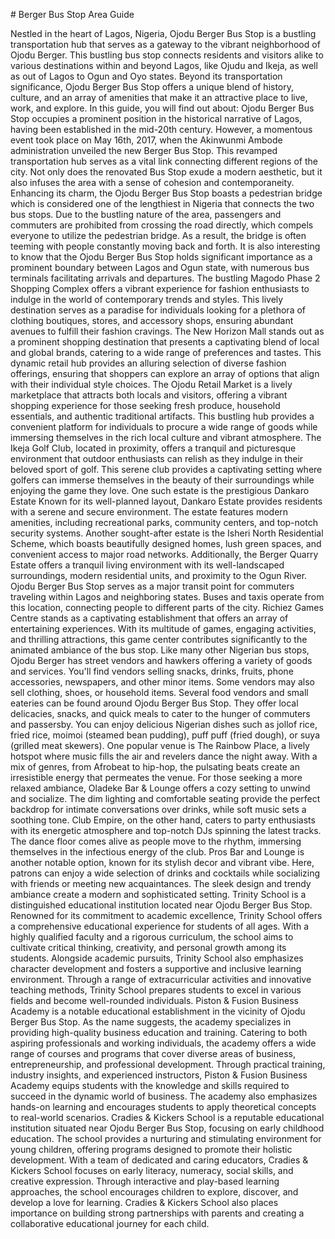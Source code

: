 \# Berger Bus Stop Area Guide

Nestled in the heart of Lagos, Nigeria, Ojodu Berger Bus Stop is a bustling transportation hub that serves as a gateway to the vibrant neighborhood of Ojodu Berger. This bustling bus stop connects residents and visitors alike to various destinations within and beyond Lagos, like Ojudu and Ikeja, as well as out of Lagos to Ogun and Oyo states. Beyond its transportation significance, Ojodu Berger Bus Stop offers a unique blend of history, culture, and an array of amenities that make it an attractive place to live, work, and explore. In this guide, you will find out about: Ojodu Berger Bus Stop occupies a prominent position in the historical narrative of Lagos, having been established in the mid\-20th century. However, a momentous event took place on May 16th, 2017, when the Akinwunmi Ambode administration unveiled the new Berger Bus Stop. This revamped transportation hub serves as a vital link connecting different regions of the city. Not only does the renovated Bus Stop exude a modern aesthetic, but it also infuses the area with a sense of cohesion and contemporaneity. Enhancing its charm, the Ojodu Berger Bus Stop boasts a pedestrian bridge which is considered one of the lengthiest in Nigeria that connects the two bus stops. Due to the bustling nature of the area, passengers and commuters are prohibited from crossing the road directly, which compels everyone to utilize the pedestrian bridge. As a result, the bridge is often teeming with people constantly moving back and forth. It is also interesting to know that the Ojodu Berger Bus Stop holds significant importance as a prominent boundary between Lagos and Ogun state, with numerous bus terminals facilitating arrivals and departures. The bustling Magodo Phase 2 Shopping Complex offers a vibrant experience for fashion enthusiasts to indulge in the world of contemporary trends and styles. This lively destination serves as a paradise for individuals looking for a plethora of clothing boutiques, stores, and accessory shops, ensuring abundant avenues to fulfill their fashion cravings. The New Horizon Mall stands out as a prominent shopping destination that presents a captivating blend of local and global brands, catering to a wide range of preferences and tastes. This dynamic retail hub provides an alluring selection of diverse fashion offerings, ensuring that shoppers can explore an array of options that align with their individual style choices. The Ojodu Retail Market is a lively marketplace that attracts both locals and visitors, offering a vibrant shopping experience for those seeking fresh produce, household essentials, and authentic traditional artifacts. This bustling hub provides a convenient platform for individuals to procure a wide range of goods while immersing themselves in the rich local culture and vibrant atmosphere. The Ikeja Golf Club, located in proximity, offers a tranquil and picturesque environment that outdoor enthusiasts can relish as they indulge in their beloved sport of golf. This serene club provides a captivating setting where golfers can immerse themselves in the beauty of their surroundings while enjoying the game they love. One such estate is the prestigious Dankaro Estate Known for its well\-planned layout, Dankaro Estate provides residents with a serene and secure environment. The estate features modern amenities, including recreational parks, community centers, and top\-notch security systems. Another sought\-after estate is the Isheri North Residential Scheme, which boasts beautifully designed homes, lush green spaces, and convenient access to major road networks. Additionally, the Berger Quarry Estate offers a tranquil living environment with its well\-landscaped surroundings, modern residential units, and proximity to the Ogun River. Ojodu Berger Bus Stop serves as a major transit point for commuters traveling within Lagos and neighboring states. Buses and taxis operate from this location, connecting people to different parts of the city. Richiez Games Centre stands as a captivating establishment that offers an array of entertaining experiences. With its multitude of games, engaging activities, and thrilling attractions, this game center contributes significantly to the animated ambiance of the bus stop. Like many other Nigerian bus stops, Ojodu Berger has street vendors and hawkers offering a variety of goods and services. You'll find vendors selling snacks, drinks, fruits, phone accessories, newspapers, and other minor items. Some vendors may also sell clothing, shoes, or household items. Several food vendors and small eateries can be found around Ojodu Berger Bus Stop. They offer local delicacies, snacks, and quick meals to cater to the hunger of commuters and passersby. You can enjoy delicious Nigerian dishes such as jollof rice, fried rice, moimoi (steamed bean pudding), puff puff (fried dough), or suya (grilled meat skewers). One popular venue is The Rainbow Place, a lively hotspot where music fills the air and revelers dance the night away. With a mix of genres, from Afrobeat to hip\-hop, the pulsating beats create an irresistible energy that permeates the venue. For those seeking a more relaxed ambiance, Oladeke Bar \& Lounge offers a cozy setting to unwind and socialize. The dim lighting and comfortable seating provide the perfect backdrop for intimate conversations over drinks, while soft music sets a soothing tone. Club Empire, on the other hand, caters to party enthusiasts with its energetic atmosphere and top\-notch DJs spinning the latest tracks. The dance floor comes alive as people move to the rhythm, immersing themselves in the infectious energy of the club. Pros Bar and Lounge is another notable option, known for its stylish decor and vibrant vibe. Here, patrons can enjoy a wide selection of drinks and cocktails while socializing with friends or meeting new acquaintances. The sleek design and trendy ambiance create a modern and sophisticated setting. Trinity School is a distinguished educational institution located near Ojodu Berger Bus Stop. Renowned for its commitment to academic excellence, Trinity School offers a comprehensive educational experience for students of all ages. With a highly qualified faculty and a rigorous curriculum, the school aims to cultivate critical thinking, creativity, and personal growth among its students. Alongside academic pursuits, Trinity School also emphasizes character development and fosters a supportive and inclusive learning environment. Through a range of extracurricular activities and innovative teaching methods, Trinity School prepares students to excel in various fields and become well\-rounded individuals. Piston \& Fusion Business Academy is a notable educational establishment in the vicinity of Ojodu Berger Bus Stop. As the name suggests, the academy specializes in providing high\-quality business education and training. Catering to both aspiring professionals and working individuals, the academy offers a wide range of courses and programs that cover diverse areas of business, entrepreneurship, and professional development. Through practical training, industry insights, and experienced instructors, Piston \& Fusion Business Academy equips students with the knowledge and skills required to succeed in the dynamic world of business. The academy also emphasizes hands\-on learning and encourages students to apply theoretical concepts to real\-world scenarios. Cradies \& Kickers School is a reputable educational institution situated near Ojodu Berger Bus Stop, focusing on early childhood education. The school provides a nurturing and stimulating environment for young children, offering programs designed to promote their holistic development. With a team of dedicated and caring educators, Cradies \& Kickers School focuses on early literacy, numeracy, social skills, and creative expression. Through interactive and play\-based learning approaches, the school encourages children to explore, discover, and develop a love for learning. Cradies \& Kickers School also places importance on building strong partnerships with parents and creating a collaborative educational journey for each child.